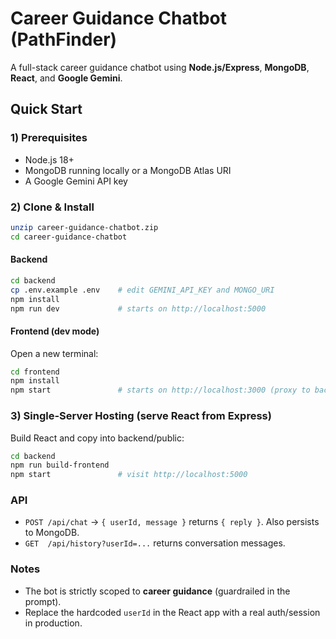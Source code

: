 # Career Guidance Chatbot (PathFinder)

A full-stack career guidance chatbot using **Node.js/Express**, **MongoDB**, **React**, and **Google Gemini**.

## Quick Start

### 1) Prerequisites
- Node.js 18+
- MongoDB running locally or a MongoDB Atlas URI
- A Google Gemini API key

### 2) Clone & Install
```bash
unzip career-guidance-chatbot.zip
cd career-guidance-chatbot
```

#### Backend
```bash
cd backend
cp .env.example .env    # edit GEMINI_API_KEY and MONGO_URI
npm install
npm run dev             # starts on http://localhost:5000
```

#### Frontend (dev mode)
Open a new terminal:
```bash
cd frontend
npm install
npm start               # starts on http://localhost:3000 (proxy to backend 5000)
```

### 3) Single-Server Hosting (serve React from Express)
Build React and copy into backend/public:
```bash
cd backend
npm run build-frontend
npm start               # visit http://localhost:5000
```

### API
- `POST /api/chat` → `{ userId, message }` returns `{ reply }`. Also persists to MongoDB.
- `GET  /api/history?userId=...` returns conversation messages.

### Notes
- The bot is strictly scoped to **career guidance** (guardrailed in the prompt).
- Replace the hardcoded `userId` in the React app with a real auth/session in production.
